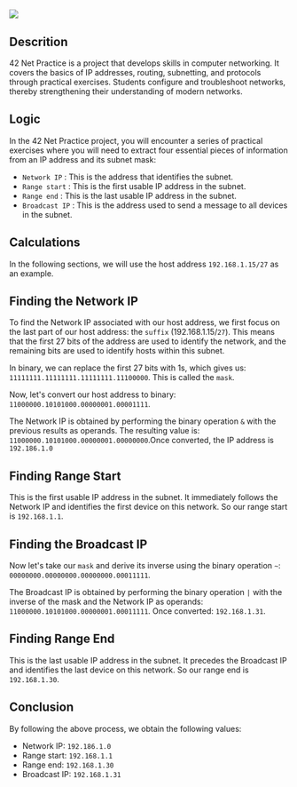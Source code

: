 ##
<h1><img src="https://raw.githubusercontent.com/ayogun/42-project-badges/main/covers/cover-net_practice-bonus.png"</h1>

## Descrition
42 Net Practice is a project that develops skills in computer networking. It covers the basics of IP addresses, routing, subnetting, and protocols through practical exercises. Students configure and troubleshoot networks, thereby strengthening their understanding of modern networks.

## Logic
In the 42 Net Practice project, you will encounter a series of practical exercises where you will need to extract four essential pieces of information from an IP address and its subnet mask:
- `Network IP` : This is the address that identifies the subnet.
- `Range start` : This is the first usable IP address in the subnet.
- `Range end` : This is the last usable IP address in the subnet.
- `Broadcast IP` : This is the address used to send a message to all devices in the subnet.

## Calculations
In the following sections, we will use the host address `192.168.1.15/27` as an example.

## Finding the Network IP
To find the Network IP associated with our host address, we first focus on the last part of our host address: the `suffix` (192.168.1.15/`27`). This means that the first 27 bits of the address are used to identify the network, and the remaining bits are used to identify hosts within this subnet.

In binary, we can replace the first 27 bits with 1s, which gives us: `11111111.11111111.11111111.11100000`. This is called the `mask`.

Now, let's convert our host address to binary: `11000000.10101000.00000001.00001111`.

The Network IP is obtained by performing the binary operation `&` with the previous results as operands. The resulting value is: `11000000.10101000.00000001.00000000`.Once converted, the IP address is `192.186.1.0`

## Finding Range Start
This is the first usable IP address in the subnet. It immediately follows the Network IP and identifies the first device on this network. So our range start is `192.168.1.1`.

## Finding the Broadcast IP
Now let's take our `mask` and derive its inverse using the binary operation `~`: `00000000.00000000.00000000.00011111`.

The Broadcast IP is obtained by performing the binary operation `|` with the inverse of the mask and the Network IP as operands: `11000000.10101000.00000001.00011111`. Once converted: `192.168.1.31`.

## Finding Range End
This is the last usable IP address in the subnet. It precedes the Broadcast IP and identifies the last device on this network. So our range end is `192.168.1.30`.

## Conclusion
By following the above process, we obtain the following values:
- Network IP: `192.186.1.0`
- Range start: `192.168.1.1`
- Range end: `192.168.1.30`
- Broadcast IP: `192.168.1.31`

